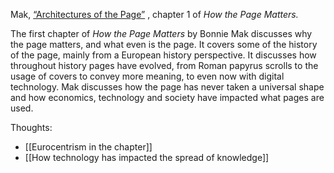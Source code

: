 Mak, [“Architectures of the Page”](https://raley.english.ucsb.edu/wp-content2/uploads/234/Mak.pdf) , chapter 1 of _How the Page Matters._

The first chapter of _How the Page Matters_ by Bonnie Mak discusses why the page matters, and what even is the page. It covers some of the history of the page, mainly from a European history perspective. It discusses how throughout history pages have evolved, from Roman papyrus scrolls to the usage of covers to convey more meaning, to even now with digital technology. Mak discusses how the page has never taken a universal shape and how economics, technology and society have impacted what pages are used.

Thoughts:<br> 
- [[Eurocentrism in the chapter]]  
- [[How technology has impacted the spread of knowledge]]  

